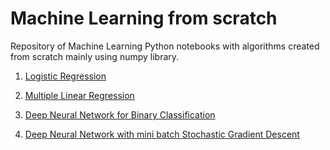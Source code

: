 # Machine Learning from scratch
Repository of Machine Learning Python notebooks with algorithms created from scratch mainly using numpy library.

1. <a href="https://github.com/apj2n4/Machine-Learning-from-scratch/blob/master/Logistic_regression/Logistic-Regression-implementation-using-gradient-descent-in-numpy.ipynb">Logistic Regression</a>

2. <a href = "https://github.com/apj2n4/Machine-Learning-from-scratch/blob/master/Multiple_regression/Multiple_regression_direct_method_gradient_descent.ipynb
">Multiple Linear Regression </a>

3. <a href = "https://github.com/apj2n4/Machine-Learning-from-scratch/blob/master/Neural%20Network%20GD/Dense_neural_network_many_layers.ipynb">Deep Neural Network for Binary Classification </a>

4. <a href = "https://github.com/apj2n4/Machine-Learning-from-scratch/blob/master/Neural%20Network%20SGD/Loan_Default_Binary_Classification.ipynb">Deep Neural Network with mini batch Stochastic Gradient Descent </a>

